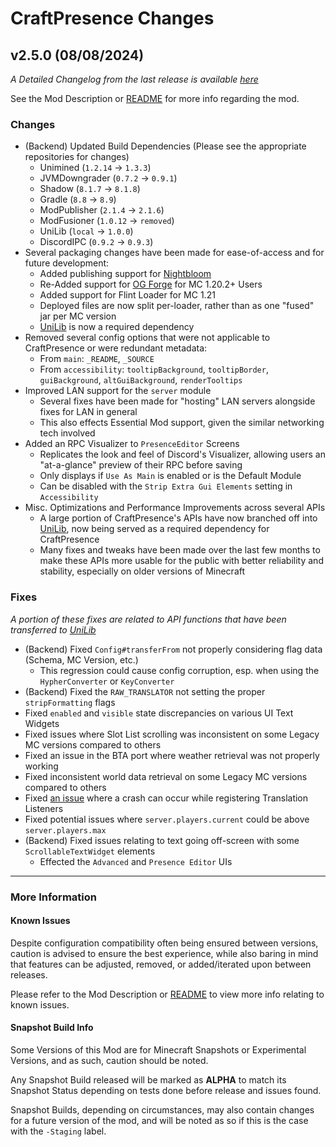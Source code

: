 # CraftPresence Changes

## v2.5.0 (08/08/2024)

_A Detailed Changelog from the last release is
available [here](https://gitlab.com/CDAGaming/CraftPresence/-/compare/release%2Fv2.4.3...release%2Fv2.5.0)_

See the Mod Description or [README](https://gitlab.com/CDAGaming/CraftPresence) for more info regarding the mod.

### Changes

* (Backend) Updated Build Dependencies (Please see the appropriate repositories for changes)
    * Unimined (`1.2.14` -> `1.3.3`)
    * JVMDowngrader (`0.7.2` -> `0.9.1`)
    * Shadow (`8.1.7` -> `8.1.8`)
    * Gradle (`8.8` -> `8.9`)
    * ModPublisher (`2.1.4` -> `2.1.6`)
    * ModFusioner (`1.0.12` -> `removed`)
    * UniLib (`local` -> `1.0.0`)
    * DiscordIPC (`0.9.2` -> `0.9.3`)
* Several packaging changes have been made for ease-of-access and for future development:
    * Added publishing support for [Nightbloom](https://nightbloom.cc/project/craftpresence)
    * Re-Added support for [OG Forge](https://files.minecraftforge.net/) for MC 1.20.2+ Users
    * Added support for Flint Loader for MC 1.21
    * Deployed files are now split per-loader, rather than as one "fused" jar per MC version
    * [UniLib](https://www.curseforge.com/minecraft/mc-mods/unilib) is now a required dependency
* Removed several config options that were not applicable to CraftPresence or were redundant metadata:
    * From `main`: `_README`, `_SOURCE`
    * From `accessibility`: `tooltipBackground`, `tooltipBorder`, `guiBackground`, `altGuiBackground`, `renderTooltips`
* Improved LAN support for the `server` module
    * Several fixes have been made for "hosting" LAN servers alongside fixes for LAN in general
    * This also effects Essential Mod support, given the similar networking tech involved
* Added an RPC Visualizer to `PresenceEditor` Screens
    * Replicates the look and feel of Discord's Visualizer, allowing users an "at-a-glance" preview of their RPC before
      saving
    * Only displays if `Use As Main` is enabled or is the Default Module
    * Can be disabled with the `Strip Extra Gui Elements` setting in `Accessibility`
* Misc. Optimizations and Performance Improvements across several APIs
    * A large portion of CraftPresence's APIs have now branched off into [UniLib](https://gitlab.com/CDAGaming/UniLib),
      now being served as a required dependency for CraftPresence
    * Many fixes and tweaks have been made over the last few months to make these APIs more usable for the public with
      better reliability and stability, especially on older versions of Minecraft

### Fixes

_A portion of these fixes are related to API functions that have been transferred
to [UniLib](https://gitlab.com/CDAGaming/UniLib)_

* (Backend) Fixed `Config#transferFrom` not properly considering flag data (Schema, MC Version, etc.)
    * This regression could cause config corruption, esp. when using the `HypherConverter` or `KeyConverter`
* (Backend) Fixed the `RAW_TRANSLATOR` not setting the proper `stripFormatting` flags
* Fixed `enabled` and `visible` state discrepancies on various UI Text Widgets
* Fixed issues where Slot List scrolling was inconsistent on some Legacy MC versions compared to others
* Fixed an issue in the BTA port where weather retrieval was not properly working
* Fixed inconsistent world data retrieval on some Legacy MC versions compared to others
* Fixed [an issue](https://gitlab.com/CDAGaming/CraftPresence/-/issues/224) where a crash can occur while registering
  Translation Listeners
* Fixed potential issues where `server.players.current` could be above `server.players.max`
* (Backend) Fixed issues relating to text going off-screen with some `ScrollableTextWidget` elements
    * Effected the `Advanced` and `Presence Editor` UIs

___

### More Information

#### Known Issues

Despite configuration compatibility often being ensured between versions,
caution is advised to ensure the best experience, while also baring in mind that features can be adjusted, removed, or
added/iterated upon between releases.

Please refer to the Mod Description or [README](https://gitlab.com/CDAGaming/CraftPresence) to view more info relating
to known issues.

#### Snapshot Build Info

Some Versions of this Mod are for Minecraft Snapshots or Experimental Versions, and as such, caution should be noted.

Any Snapshot Build released will be marked as **ALPHA** to match its Snapshot Status depending on tests done before
release
and issues found.

Snapshot Builds, depending on circumstances, may also contain changes for a future version of the mod, and will be noted
as so if this is the case with the `-Staging` label.
